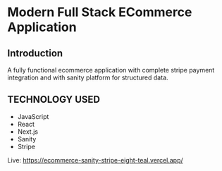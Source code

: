
# Modern Full Stack ECommerce Application

## Introduction
A fully functional ecommerce application with complete stripe payment integration and with sanity platform for structured data.

## TECHNOLOGY USED
* JavaScript
* React
* Next.js
* Sanity
* Stripe

Live: https://ecommerce-sanity-stripe-eight-teal.vercel.app/